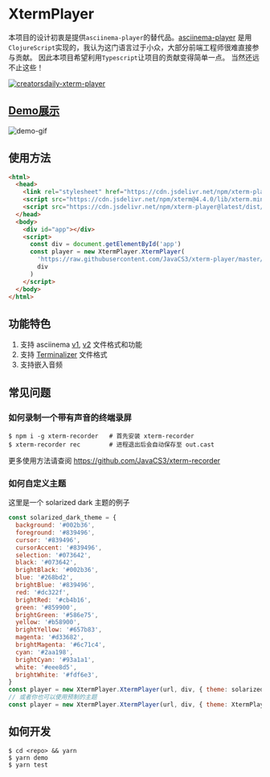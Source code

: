# XtermPlayer

本项目的设计初衷是提供`asciinema-player`的替代品。[asciinema-player](https://github.com/asciinema/asciinema-player)
是用`ClojureScript`实现的，我认为这门语言过于小众，大部分前端工程师很难直接参与贡献。
因此本项目希望利用`Typescript`让项目的贡献变得简单一点。
当然还远不止这些！

[![creatorsdaily-xterm-player](https://creatorsdaily.com/api/3903ee8a-9a86-421b-81fe-540ef0a5dd95/vote.svg?theme=light)](https://creatorsdaily.com/3903ee8a-9a86-421b-81fe-540ef0a5dd95?utm_source=vote)

## [Demo展示](https://javacs3.github.io/xterm-player/)

![demo-gif](https://user-images.githubusercontent.com/4168698/77246289-beaeac00-6c60-11ea-93eb-c10506fe484e.gif)

## 使用方法

```html
<html>
  <head>
    <link rel="stylesheet" href="https://cdn.jsdelivr.net/npm/xterm-player@latest/dist/css/xterm-player.min.css" />
    <script src="https://cdn.jsdelivr.net/npm/xterm@4.4.0/lib/xterm.min.js"></script>
    <script src="https://cdn.jsdelivr.net/npm/xterm-player@latest/dist/js/xterm-player.min.js"></script>
  </head>
  <body>
    <div id="app"></div>
    <script>
      const div = document.getElementById('app')
      const player = new XtermPlayer.XtermPlayer(
        'https://raw.githubusercontent.com/JavaCS3/xterm-player/master/assets/1.cast',
        div
      )
    </script>
  </body>
</html>
```

## 功能特色

1. 支持 asciinema [v1](https://github.com/asciinema/asciinema/blob/develop/doc/asciicast-v1.md), [v2](https://github.com/asciinema/asciinema/blob/develop/doc/asciicast-v2.md) 文件格式和功能
2. 支持 [Terminalizer](https://github.com/faressoft/terminalizer-player) 文件格式
3. 支持嵌入音频

## 常见问题

### 如何录制一个带有声音的终端录屏

```shell
$ npm i -g xterm-recorder   # 首先安装 xterm-recorder
$ xterm-recorder rec        # 进程退出后会自动保存至 out.cast
```
更多使用方法请查阅 https://github.com/JavaCS3/xterm-recorder

### 如何自定义主题

这里是一个 solarized dark 主题的例子
```javascript
const solarized_dark_theme = {
  background: '#002b36',
  foreground: '#839496',
  cursor: '#839496',
  cursorAccent: '#839496',
  selection: '#073642',
  black: '#073642',
  brightBlack: '#002b36',
  blue: '#268bd2',
  brightBlue: '#839496',
  red: '#dc322f',
  brightRed: '#cb4b16',
  green: '#859900',
  brightGreen: '#586e75',
  yellow: '#b58900',
  brightYellow: '#657b83',
  magenta: '#d33682',
  brightMagenta: '#6c71c4',
  cyan: '#2aa198',
  brightCyan: '#93a1a1',
  white: '#eee8d5',
  brightWhite: '#fdf6e3',
}
const player = new XtermPlayer.XtermPlayer(url, div, { theme: solarized_dark_theme })
// 或者你也可以使用预制的主题
const player = new XtermPlayer.XtermPlayer(url, div, { theme: XtermPlayer.XtermPlayer.THEME_SOLARIZED_DARK })
```

## 如何开发

```shell
$ cd <repo> && yarn
$ yarn demo
$ yarn test
```
